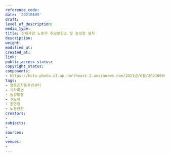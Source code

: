```yaml
---
reference_code: 
date: '20210609'
draft: 
level_of_description: 
media_type: 
title: 산재사망 노동자 추모분향소 및 농성장 설치
description: 
weight: 
modified_at: 
created_at: 
link: 
public_access_status: 
copyright_status: 
components:
- https://kctu-photo.s3.ap-northeast-2.amazonaws.com/2021년/6월/20210609-산재사망+노동자+추모분향소+및+농성장+설치_청운효자동주민센터_기자회견_농성투쟁_추모제_총연맹_노동안전/_1D20176.jpg
tags:
- 청운효자동주민센터
- 기자회견
- 농성투쟁
- 추모제
- 총연맹
- 노동안전
creators:
- 
subjects:
- 
sources:
- 
venues:
- 
---
```

